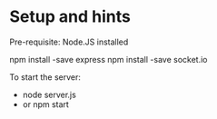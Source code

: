 # Setup and hints

Pre-requisite: Node.JS installed

npm install -save express
npm install -save socket.io

To start the server: 
- node server.js
- or npm start